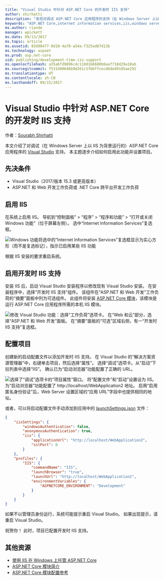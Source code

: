 ```yaml
---
title: "Visual Studio 中针对 ASP.NET Core 的开发时 IIS 支持"
author: shirhatti
description: "发现对调试 ASP.NET Core 应用程序的支持（在 Windows Server 上以 IIS 为背景运行时）。"
keywords: "ASP.NET Core,internet information services,iis,windows server,asp.net core 模块,调试"
ms.author: riande
manager: wpickett
ms.date: 09/13/2017
ms.topic: article
ms.assetid: 83d98477-9d10-4a78-a54a-f325ad67d13b
ms.technology: aspnet
ms.prod: asp.net-core
uid: publishing/development-time-iis-support
ms.openlocfilehash: a35a6fd9896c4c110d1b6680b6aaf718d29a18ab
ms.sourcegitcommit: f531d90646b9d261c5fbbffcecd6ded9185ae292
ms.translationtype: HT
ms.contentlocale: zh-CN
ms.lasthandoff: 09/15/2017
---
```

# <a name="development-time-iis-support-in-visual-studio-for-aspnet-core"></a>Visual Studio 中针对 ASP.NET Core 的开发时 IIS 支持

作者：[Sourabh Shirhatti](https://twitter.com/sshirhatti)

本文介绍了对调试（在 Windows Server 上以 IIS 为背景运行的）ASP.NET Core 应用程序的 [Visual Studio](https://www.visualstudio.com/vs/) 支持。 本主题逐步介绍如何启用此功能并设置项目。

## <a name="prerequisites"></a>先决条件

* Visual Studio（2017/版本 15.3 或更高版本）
* ASP.NET 和 Web 开发工作负荷或 .NET Core 跨平台开发工作负荷

## <a name="enable-iis"></a>启用 IIS

在系统上启用 IIS。 导航到“控制面板” > “程序” > “程序和功能” > “打开或关闭 Windows 功能”（位于屏幕左侧）。 选中“Internet Information Services”复选框。

![Windows 功能将选中的“Internet Information Services”复选框显示为实心方形（而不是复选标记），指示已启用某些 IIS 功能](development-time-iis-support/_static/enable_iis.png)

根据 IIS 安装的要求重启系统。

## <a name="enable-development-time-iis-support"></a>启用开发时 IIS 支持

安装 IIS 后，启动 Visual Studio 安装程序以修改现有 Visual Studio 安装。 在安装程序中，选择“开发时 IIS 支持”组件。 该组件在“ASP.NET 和 Web 开发”工作负荷的“摘要”面板中列为可选组件。 此组件将安装 [ASP.NET Core 模块](xref:fundamentals/servers/aspnet-core-module)，该模块是运行 ASP.NET Core 应用程序所需的本机 IIS 模块。

![修改 Visual Studio 功能：选择“工作负荷”选项卡。 在“Web 和云”部分，选择“ASP.NET 和 Web 开发”面板。 在“摘要”面板的“可选”区域右侧，有一“开发时 IIS 支持”复选框。](development-time-iis-support/_static/development_time_support.png)

## <a name="configure-the-project"></a>配置项目

创建新的启动配置文件以添加开发时 IIS 支持。 在 Visual Studio 的“解决方案资源管理器”中，右键单击项目，然后选择“属性”。 选择“调试”选项卡。从“启动”下拉列表中选择“IIS”。 确认已为“启动浏览器”功能配置了正确的 URL。

![选择了“调试”选项卡的“项目属性”窗口。 将“配置文件”和“启动”设置设为 IIS。 为“启动浏览器”功能配置了 http://localhost/WebApplication2 地址。 启用“启用匿名身份验证”后，Web Server 设置区域的“应用 URL”字段中也提供相同的地址。](development-time-iis-support/_static/project_properties.png)

或者，可以将启动配置文件手动添加到应用中的 [launchSettings.json](http://json.schemastore.org/launchsettings) 文件：

```json
{
    "iisSettings": {
        "windowsAuthentication": false,
        "anonymousAuthentication": true,
        "iis": {
            "applicationUrl": "http://localhost/WebApplication2",
            "sslPort": 0
        }
    },
    "profiles": {
        "IIS": {
            "commandName": "IIS",
            "launchBrowser": "true",
            "launchUrl": "http://localhost/WebApplication2",
            "environmentVariables": {
                "ASPNETCORE_ENVIRONMENT": "Development"
            }
        }
    }
}
```

如果不以管理员身份运行，系统可能提示重启 Visual Studio。 如果出现提示，请重启 Visual Studio。

祝贺你！ 此时，项目已配置开发时 IIS 支持。 

## <a name="additional-resources"></a>其他资源

* [使用 IIS 在 Windows 上托管 ASP.NET Core](xref:publishing/iis)
* [ASP.NET Core 模块简介](xref:fundamentals/servers/aspnet-core-module)
* [ASP.NET Core 模块配置参考](xref:hosting/aspnet-core-module)
